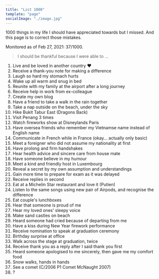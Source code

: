 ```yaml
---
title: "List 1000"
template: "page"
socialImage: "./image.jpg"
---
```



1000 things in my life I should have appreciated towards but I missed. And this page is to correct those mistakes. 

Monitored as of Feb 27, 2021: 37/1000.

> I should be thankful because I were able to ...

1. Live and be loved in another country ❤
2. Receive a thank-you note for making a difference 
3. Laugh so hard my stomach hurts
4. Wake up all warm and snug in bed
5. Reunite with my family at the airport after a long journey
6. Receive help in work from ex-colleague 
7. Create my own blog 
8. Have a friend to take a walk in the rain together
9. Take a nap outside on the beach, under the sky 
10. Hike Bukit Tabur East (Dragons Back)
11. Visit Penang 3 times
12. Watch fireworks show at Disneylands Paris
13. Have oversea friends who remember my Vietnamse name instead of English name
14. Communicate in French while in France (okay... actually only basic)
15. Meet a foreigner who did not assume my nationality at first
16. Have prolong and firm handshakes
17. Hear health advice and sincere care from house mate
18. Have someone believe in my humour
19. Meet a kind and friendly host in Luxembourg
20. Reveal a secret by my own assumption and understandings
21. Gain more time to prepare for exam as it was delayed
22. Receive replies in second
23. Eat at a Michelin Star restaurant and love it (Putien)
24. Listen to the same songs using new pair of Airpods, and recognise the difference
25. Eat couple's lunchboxes
26. Hear that someone is proud of me
27. Hear my loved ones' sleepy voice
28. Make sand castles on beach
29. Heard someone had cried because of departing from me
30. Have a kiss during New Year firework performance
31. Receive nomination to speak at graduation ceremony
32. Birthday surprise at office
33. Walk across the stage at graduation, twice
34. Receive thank you as a reply after I said thank you first
35. Heard someone apologised to me sincerely, then gave me my comfort food
36. Snow walks, hands in hands
37. See a comet (C/2006 P1 Comet McNaught 2007)
1000. ? 





